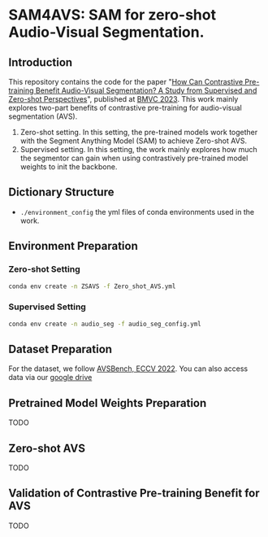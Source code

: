 # SAM4AVS: SAM for zero-shot Audio-Visual Segmentation.
## Introduction
This repository contains the code for the paper "[How Can Contrastive Pre-training Benefit Audio-Visual Segmentation? A Study from Supervised and Zero-shot Perspectives](https://proceedings.bmvc2023.org/367/)", published at [BMVC 2023](https://proceedings.bmvc2023.org).
This work mainly explores two-part benefits of contrastive pre-training for audio-visual segmentation (AVS). 
1. Zero-shot setting. In this setting, the pre-trained models work together with the Segment Anything Model (SAM) to achieve Zero-shot AVS.
2. Supervised setting. In this setting, the work mainly explores how much the segmentor can gain when using contrastively pre-trained model weights to init the backbone.

## Dictionary Structure
* `./environment_config` the yml files of conda environments used in the work.

## Environment Preparation
### Zero-shot Setting
```bash
conda env create -n ZSAVS -f Zero_shot_AVS.yml
```
### Supervised Setting
```bash
conda env create -n audio_seg -f audio_seg_config.yml
```

## Dataset Preparation
For the dataset, we follow [AVSBench, ECCV 2022](https://opennlplab.github.io/AVSBench/). You can also access data via our [google drive](https://drive.google.com/drive/folders/1vLe-f2uoA-FV2qR2ZF4zawW9eYGCQ_xc?usp=drive_link)

## Pretrained Model Weights Preparation
TODO



## Zero-shot AVS
TODO

## Validation of Contrastive Pre-training Benefit for AVS
TODO

